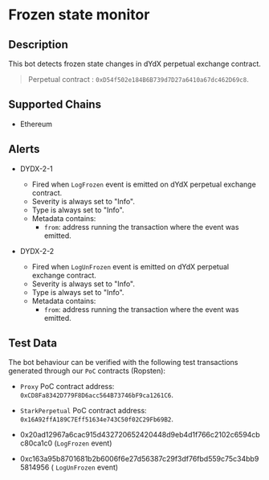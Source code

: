 # Frozen state monitor

## Description

This bot detects frozen state changes in dYdX perpetual exchange contract.

> Perpetual contract : `0xD54f502e184B6B739d7D27a6410a67dc462D69c8`.

## Supported Chains

- Ethereum

## Alerts

- DYDX-2-1

  - Fired when `LogFrozen` event is emitted on dYdX perpetual exchange contract.
  - Severity is always set to "Info".
  - Type is always set to "Info".
  - Metadata contains:
    - `from`: address running the transaction where the event was emitted.

- DYDX-2-2
  - Fired when `LogUnFrozen` event is emitted on dYdX perpetual exchange contract.
  - Severity is always set to "Info".
  - Type is always set to "Info".
  - Metadata contains:
    - `from`: address running the transaction where the event was emitted.

## Test Data

The bot behaviour can be verified with the following test transactions generated through our `PoC` contracts (Ropsten):

- `Proxy` PoC contract address: `0xCD8Fa8342D779F8D6acc564B73746bF9ca1261C6`.
- `StarkPerpetual` PoC contract address: `0x16A92ffA189C7Eff51634e743C50f02C29Fb69B2`.

- 0x20ad12967a6cac915d432720652420448d9eb4d1f766c2102c6594cbc80ca1c0 (`LogFrozen` event)
- 0xc163a95b8701681b2b6006f6e27d56387c29f3df76fbd559c75c34bb95814956 ( `LogUnFrozen` event)
